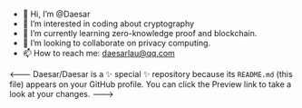 - 👋 Hi, I’m @Daesar 
- 👀 I’m interested in  coding about cryptography
- 🌱 I’m currently learning zero-knowledge proof and blockchain.
- 💞️ I’m looking to collaborate on privacy computing.
- 📫 How to reach me: [daesarlau@qq.com](daesarlau@qq.com)

<---
Daesar/Daesar is a ✨ special ✨ repository because its `README.md` (this file) appears on your GitHub profile.
You can click the Preview link to take a look at your changes.
--->
